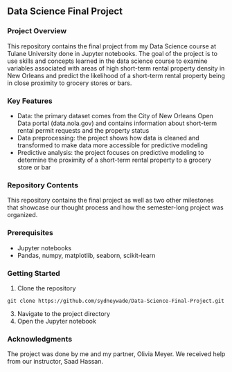 ## **Data Science Final Project**
### **Project Overview**
This repository contains the final project from my Data Science course at Tulane University done in Jupyter notebooks. The goal of the project is to use skills and concepts learned in the data science course to examine variables associated with areas of high short-term rental property density in New Orleans and predict the likelihood of a short-term rental property being in close proximity to grocery stores or bars.

### **Key Features**
- Data: the primary dataset comes from the City of New Orleans Open Data portal (data.nola.gov) and contains information about short-term rental permit requests and the property status
- Data preprocessing: the project shows how data is cleaned and transformed to make data more accessible for predictive modeling
- Predictive analysis: the project focuses on predictive modeling to determine the proximity of a short-term rental property to a grocery store or bar

### **Repository Contents**
This repository contains the final project as well as two other milestones that showcase our thought process and how the semester-long project was organized.

### **Prerequisites**
- Jupyter notebooks
- Pandas, numpy, matplotlib, seaborn, scikit-learn

### **Getting Started**
1. Clone the repository
```
git clone https://github.com/sydneywade/Data-Science-Final-Project.git
```
3. Navigate to the project directory
4. Open the Jupyter notebook

### **Acknowledgments**
The project was done by me and my partner, Olivia Meyer. We received help from our instructor, Saad Hassan.
